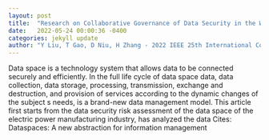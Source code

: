 ```yaml
---
layout: post
title:  "Research on Collaborative Governance of Data Security in the Whole Life Cycle of Electric Power Manufacturing Data Space"
date:   2022-05-24 00:00:36 -0400
categories: jekyll update
author: "Y Liu, T Gao, D Niu, H Zhang - 2022 IEEE 25th International Conference on , 2022"
---
```

Data space is a technology system that allows data to be connected securely and efficiently. In the full life cycle of data space data, data collection, data storage, processing, transmission, exchange and destruction, and provision of services according to the dynamic changes of the subject s needs, is a brand-new data management model. This article first starts from the data security risk assessment of the data space of the electric power manufacturing industry, has analyzed the data  Cites: Dataspaces: A new abstraction for information management